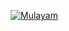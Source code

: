 
[![ Mulayam ](https://github.com/Mulayam13986/personal-resource/blob/main/profile_pic.jpg?raw=true?size=70)](< Your-Name.md file Address >)
